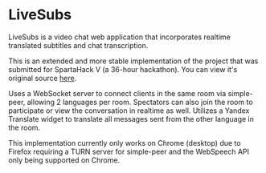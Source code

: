 # LiveSubs
LiveSubs is a video chat web application that incorporates realtime translated subtitles and chat transcription.

This is an extended and more stable implementation of the project that was submitted for SpartaHack V (a 36-hour hackathon). You can view it's original source [here](https://github.com/bayyatej/LiveSubs).

Uses a WebSocket server to connect clients in the same room via simple-peer, allowing 2 languages per room.
Spectators can also join the room to participate or view the conversation in realtime as well.
Utilizes a Yandex Translate widget to translate all messages sent from the other language in the room.

This implementation currently only works on Chrome (desktop) due to Firefox requiring a TURN server for simple-peer and the WebSpeech API only being supported on Chrome.
